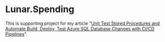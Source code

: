 # Lunar.Spending

This is supporting project for my article "[Unit Test Stored Procedures and Automate Build, Deploy, Test Azure SQL Database Changes with CI/CD Pipelines](https://github.com/goh-chunlin/Lunar.Spending)".
